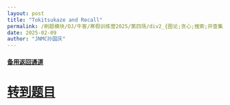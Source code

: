 ```yaml
---
layout: post
title: "Tokitsukaze and Recall"
permalink: /刷题模块/OJ/牛客/寒假训练营2025/第四场/div2_{图论;贪心;搜索;并查集}_牛客_Tokitsukaze and Recall.md/
date: 2025-02-09
author: "JNMC孙国庆"
---
```


#### [备用返回通道](../../README.md)
# [转到题目](https://ac.nowcoder.com/acm/contest/95336/J)
